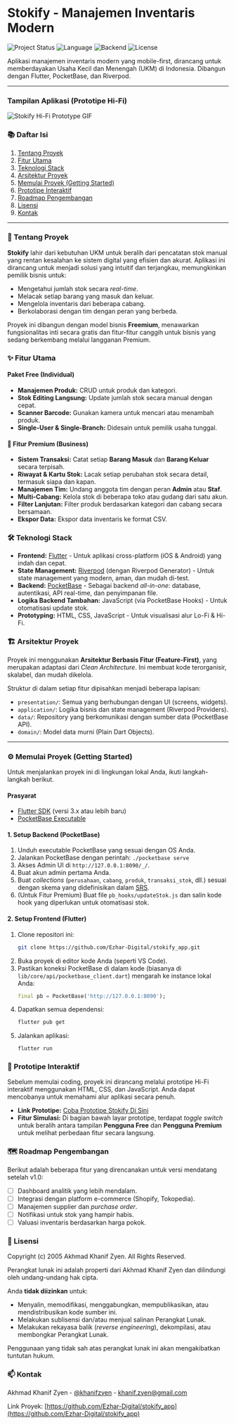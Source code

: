 # Stokify - Manajemen Inventaris Modern

![Project Status](https://img.shields.io/badge/status-in_development-blue.svg)
![Language](https://img.shields.io/badge/language-Flutter-02569B?logo=flutter)
![Backend](https://img.shields.io/badge/backend-PocketBase-BFE468?logo=pocketbase)
![License](https://img.shields.io/badge/license-Proprietary-red.svg)

Aplikasi manajemen inventaris modern yang mobile-first, dirancang untuk memberdayakan Usaha Kecil dan Menengah (UKM) di Indonesia. Dibangun dengan Flutter, PocketBase, dan Riverpod.

---

### Tampilan Aplikasi (Prototipe Hi-Fi)
![Stokify Hi-Fi Prototype GIF](proto.gif)

### 📚 Daftar Isi
1. [Tentang Proyek](#🌟-tentang-proyek)
2. [Fitur Utama](#✨-fitur-utama)
3. [Teknologi Stack](#🛠️-teknologi-stack)
4. [Arsitektur Proyek](#🏗️-arsitektur-proyek)
5. [Memulai Proyek (Getting Started)](#⚙️-memulai-proyek-getting-started)
6. [Prototipe Interaktif](#🎨-prototipe-interaktif)
7. [Roadmap Pengembangan](#🗺️-roadmap-pengembangan)
8. [Lisensi](#📄-lisensi)
9. [Kontak](#📫-kontak)

---

### 🌟 Tentang Proyek

**Stokify** lahir dari kebutuhan UKM untuk beralih dari pencatatan stok manual yang rentan kesalahan ke sistem digital yang efisien dan akurat. Aplikasi ini dirancang untuk menjadi solusi yang intuitif dan terjangkau, memungkinkan pemilik bisnis untuk:
*   Mengetahui jumlah stok secara *real-time*.
*   Melacak setiap barang yang masuk dan keluar.
*   Mengelola inventaris dari beberapa cabang.
*   Berkolaborasi dengan tim dengan peran yang berbeda.

Proyek ini dibangun dengan model bisnis **Freemium**, menawarkan fungsionalitas inti secara gratis dan fitur-fitur canggih untuk bisnis yang sedang berkembang melalui langganan Premium.

### ✨ Fitur Utama

#### Paket Free (Individual)
*   **Manajemen Produk:** CRUD untuk produk dan kategori.
*   **Stok Editing Langsung:** Update jumlah stok secara manual dengan cepat.
*   **Scanner Barcode:** Gunakan kamera untuk mencari atau menambah produk.
*   **Single-User & Single-Branch:** Didesain untuk pemilik usaha tunggal.

#### 🚀 Fitur Premium (Business)
*   **Sistem Transaksi:** Catat setiap **Barang Masuk** dan **Barang Keluar** secara terpisah.
*   **Riwayat & Kartu Stok:** Lacak setiap perubahan stok secara detail, termasuk siapa dan kapan.
*   **Manajemen Tim:** Undang anggota tim dengan peran **Admin** atau **Staf**.
*   **Multi-Cabang:** Kelola stok di beberapa toko atau gudang dari satu akun.
*   **Filter Lanjutan:** Filter produk berdasarkan kategori dan cabang secara bersamaan.
*   **Ekspor Data:** Ekspor data inventaris ke format CSV.

### 🛠️ Teknologi Stack

*   **Frontend:** [Flutter](https://flutter.dev/) - Untuk aplikasi cross-platform (iOS & Android) yang indah dan cepat.
*   **State Management:** [Riverpod](https://riverpod.dev/) (dengan Riverpod Generator) - Untuk state management yang modern, aman, dan mudah di-test.
*   **Backend:** [PocketBase](https://pocketbase.io/) - Sebagai backend *all-in-one*: database, autentikasi, API real-time, dan penyimpanan file.
*   **Logika Backend Tambahan:** JavaScript (via PocketBase Hooks) - Untuk otomatisasi update stok.
*   **Prototyping:** HTML, CSS, JavaScript - Untuk visualisasi alur Lo-Fi & Hi-Fi.

### 🏗️ Arsitektur Proyek

Proyek ini menggunakan **Arsitektur Berbasis Fitur (Feature-First)**, yang merupakan adaptasi dari *Clean Architecture*. Ini membuat kode terorganisir, skalabel, dan mudah dikelola.

Struktur di dalam setiap fitur dipisahkan menjadi beberapa lapisan:
*   `presentation/`: Semua yang berhubungan dengan UI (screens, widgets).
*   `application/`: Logika bisnis dan state management (Riverpod Providers).
*   `data/`: Repository yang berkomunikasi dengan sumber data (PocketBase API).
*   `domain/`: Model data murni (Plain Dart Objects).

---

### ⚙️ Memulai Proyek (Getting Started)

Untuk menjalankan proyek ini di lingkungan lokal Anda, ikuti langkah-langkah berikut.

#### Prasyarat
*   [Flutter SDK](https://flutter.dev/docs/get-started/install) (versi 3.x atau lebih baru)
*   [PocketBase Executable](https://pocketbase.io/docs/)

#### 1. Setup Backend (PocketBase)
1.  Unduh executable PocketBase yang sesuai dengan OS Anda.
2.  Jalankan PocketBase dengan perintah: `./pocketbase serve`
3.  Akses Admin UI di `http://127.0.0.1:8090/_/`.
4.  Buat akun admin pertama Anda.
5.  Buat *collections* (`perusahaan`, `cabang`, `produk`, `transaksi_stok`, dll.) sesuai dengan skema yang didefinisikan dalam [SRS](link-to-your-srs-if-any).
6.  (Untuk Fitur Premium) Buat file `pb_hooks/updateStok.js` dan salin kode hook yang diperlukan untuk otomatisasi stok.

#### 2. Setup Frontend (Flutter)
1.  Clone repositori ini:
    ```sh
    git clone https://github.com/Ezhar-Digital/stokify_app.git
    ```
2.  Buka proyek di editor kode Anda (seperti VS Code).
3.  Pastikan koneksi PocketBase di dalam kode (biasanya di `lib/core/api/pocketbase_client.dart`) mengarah ke instance lokal Anda:
    ```dart
    final pb = PocketBase('http://127.0.0.1:8090');
    ```
4.  Dapatkan semua dependensi:
    ```sh
    flutter pub get
    ```
5.  Jalankan aplikasi:
    ```sh
    flutter run
    ```

### 🎨 Prototipe Interaktif

Sebelum memulai coding, proyek ini dirancang melalui prototipe Hi-Fi interaktif menggunakan HTML, CSS, dan JavaScript. Anda dapat mencobanya untuk memahami alur aplikasi secara penuh.

*   **Link Prototipe:** [Coba Prototipe Stokify Di Sini](https://ezhar-digital.github.io/stokify_demo/)
*   **Fitur Simulasi:** Di bagian bawah layar prototipe, terdapat *toggle switch* untuk beralih antara tampilan **Pengguna Free** dan **Pengguna Premium** untuk melihat perbedaan fitur secara langsung.

### 🗺️ Roadmap Pengembangan

Berikut adalah beberapa fitur yang direncanakan untuk versi mendatang setelah v1.0:
*   [ ] Dashboard analitik yang lebih mendalam.
*   [ ] Integrasi dengan platform e-commerce (Shopify, Tokopedia).
*   [ ] Manajemen supplier dan *purchase order*.
*   [ ] Notifikasi untuk stok yang hampir habis.
*   [ ] Valuasi inventaris berdasarkan harga pokok.

### 📄 Lisensi

Copyright (c) 2005 Akhmad Khanif Zyen. All Rights Reserved.

Perangkat lunak ini adalah properti dari Akhmad Khanif Zyen dan dilindungi oleh undang-undang hak cipta.

Anda **tidak diizinkan** untuk:
- Menyalin, memodifikasi, menggabungkan, mempublikasikan, atau mendistribusikan kode sumber ini.
- Melakukan sublisensi dan/atau menjual salinan Perangkat Lunak.
- Melakukan rekayasa balik (*reverse engineering*), dekompilasi, atau membongkar Perangkat Lunak.

Penggunaan yang tidak sah atas perangkat lunak ini akan mengakibatkan tuntutan hukum.

### 📫 Kontak

Akhmad Khanif Zyen - [@khanifzyen](https://threads.com/khanifzyen) - khanif.zyen@gmail.com

Link Proyek: [https://github.com/Ezhar-Digital/stokify_app](https://github.com/Ezhar-Digital/stokify_app)